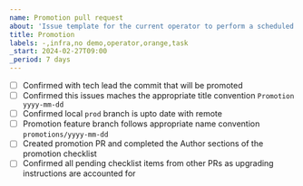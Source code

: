 ```yaml
---
name: Promotion pull request
about: 'Issue template for the current operator to perform a scheduled promotion'
title: Promotion
labels: -,infra,no demo,operator,orange,task
_start: 2024-02-27T09:00
_period: 7 days
---
```

- [ ] Confirmed with tech lead the commit that will be promoted
- [ ] Confirmed this issues maches the appropriate title convention `Promotion yyyy-mm-dd`
- [ ] Confirmed local `prod` branch is upto date with remote
- [ ] Promotion feature branch follows appropriate name convention `promotions/yyyy-mm-dd`
- [ ] Created promotion PR and completed the Author sections of the promotion checklist
- [ ] Confirmed all pending checklist items from other PRs as upgrading instructions are accounted for
